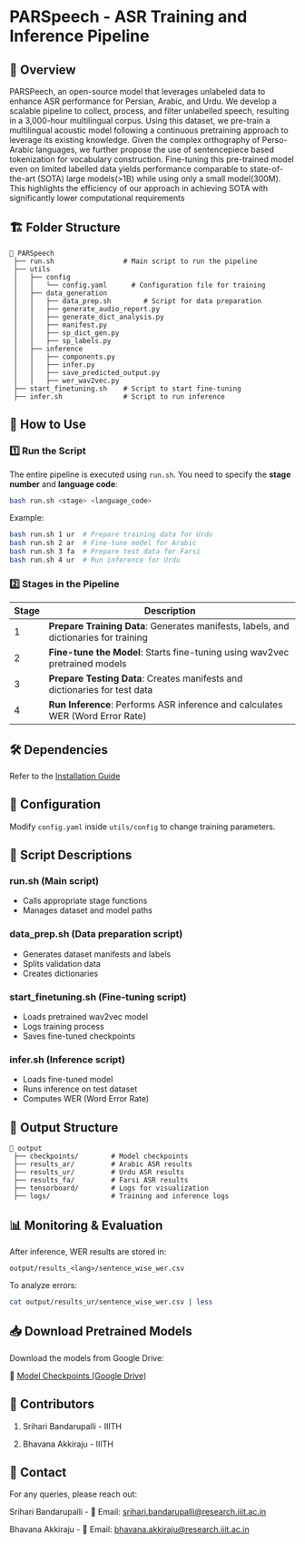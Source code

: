 # PARSpeech - ASR Training and Inference Pipeline

## 📌 Overview
PARSPeech, an open-source model that leverages unlabeled data to enhance ASR performance for Persian, Arabic, and Urdu. We develop a scalable pipeline to collect, process, and filter unlabelled speech, resulting in a 3,000-hour multilingual corpus. Using this dataset, we pre-train a multilingual acoustic model following a continuous pretraining approach to leverage its existing knowledge. Given the complex orthography of Perso-Arabic languages, we further propose the use of sentencepiece based tokenization for vocabulary construction. Fine-tuning this pre-trained model even on limited labelled data yields performance comparable to state-of-the-art (SOTA) large models(>1B) while using only a small model(300M). This highlights the efficiency of our approach in achieving SOTA with significantly lower computational requirements

## 🏗 Folder Structure
```
📂 PARSpeech
 ├── run.sh                 # Main script to run the pipeline
 ├── utils
 │   ├── config
 │   │   └── config.yaml      # Configuration file for training
 │   ├── data_generation
 │   │   ├── data_prep.sh        # Script for data preparation
 │   │   ├── generate_audio_report.py
 │   │   ├── generate_dict_analysis.py
 │   │   ├── manifest.py
 │   │   ├── sp_dict_gen.py
 │   │   ├── sp_labels.py
 │   ├── inference
 │   │   ├── components.py
 │   │   ├── infer.py
 │   │   ├── save_predicted_output.py
 │   │   ├── wer_wav2vec.py
 ├── start_finetuning.sh    # Script to start fine-tuning
 ├── infer.sh               # Script to run inference
```

## 🚀 How to Use

### 1️⃣ Run the Script
The entire pipeline is executed using `run.sh`. You need to specify the **stage number** and **language code**:
```bash
bash run.sh <stage> <language_code>
```
Example:
```bash
bash run.sh 1 ur  # Prepare training data for Urdu
bash run.sh 2 ar  # Fine-tune model for Arabic
bash run.sh 3 fa  # Prepare test data for Farsi
bash run.sh 4 ur  # Run inference for Urdu
```

### 2️⃣ Stages in the Pipeline
| Stage | Description |
|-------|------------|
| 1 | **Prepare Training Data**: Generates manifests, labels, and dictionaries for training |
| 2 | **Fine-tune the Model**: Starts fine-tuning using wav2vec pretrained models |
| 3 | **Prepare Testing Data**: Creates manifests and dictionaries for test data |
| 4 | **Run Inference**: Performs ASR inference and calculates WER (Word Error Rate) |

## 🛠 Dependencies
Refer to the [Installation Guide](Installation.md)

## 🔧 Configuration
Modify `config.yaml` inside `utils/config` to change training parameters.

## 📝 Script Descriptions
### **run.sh** (Main script)
- Calls appropriate stage functions
- Manages dataset and model paths

### **data_prep.sh** (Data preparation script)
- Generates dataset manifests and labels
- Splits validation data
- Creates dictionaries

### **start_finetuning.sh** (Fine-tuning script)
- Loads pretrained wav2vec model
- Logs training process
- Saves fine-tuned checkpoints

### **infer.sh** (Inference script)
- Loads fine-tuned model
- Runs inference on test dataset
- Computes WER (Word Error Rate)

## 📂 Output Structure
```
📂 output
 ├── checkpoints/        # Model checkpoints
 ├── results_ar/         # Arabic ASR results
 ├── results_ur/         # Urdu ASR results
 ├── results_fa/         # Farsi ASR results
 ├── tensorboard/        # Logs for visualization
 ├── logs/               # Training and inference logs
```

## 📊 Monitoring & Evaluation
After inference, WER results are stored in:
```
output/results_<lang>/sentence_wise_wer.csv
```
To analyze errors:
```bash
cat output/results_ur/sentence_wise_wer.csv | less
```

## 📥 Download Pretrained Models
Download the models from Google Drive:

🔗 [Model Checkpoints (Google Drive)](https://drive.google.com/file/d/1448YTjUV_adVcM8O0cFCb3pypj_SpXpA/view?usp=drive_link)

## 👥 Contributors

1) Srihari Bandarupalli - IIITH

2) Bhavana Akkiraju - IIITH

## 📩 Contact

For any queries, please reach out:

Srihari Bandarupalli - 📧 Email: srihari.bandarupalli@research.iiit.ac.in 

Bhavana Akkiraju - 📧 Email: bhavana.akkiraju@research.iiit.ac.in


